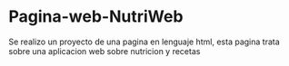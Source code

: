 # Pagina-web-NutriWeb
Se realizo un proyecto de una pagina en lenguaje html, esta pagina trata sobre una aplicacion web sobre nutricion y recetas

